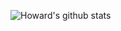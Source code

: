 ![Howard's github stats](https://github-readme-stats.vercel.app/api?username=zamhown&show_icons=true&theme=ayu-mirage)
